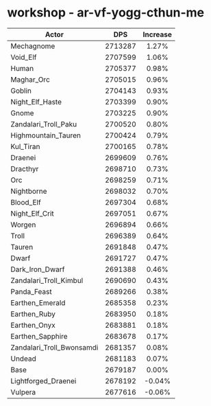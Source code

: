 # workshop - ar-vf-yogg-cthun-me
| Actor | DPS | Increase |
|---|:---:|:---:|
|Mechagnome|2713287|1.27%|
|Void_Elf|2707599|1.06%|
|Human|2705377|0.98%|
|Maghar_Orc|2705015|0.96%|
|Goblin|2704143|0.93%|
|Night_Elf_Haste|2703399|0.90%|
|Gnome|2703225|0.90%|
|Zandalari_Troll_Paku|2700520|0.80%|
|Highmountain_Tauren|2700424|0.79%|
|Kul_Tiran|2700165|0.78%|
|Draenei|2699609|0.76%|
|Dracthyr|2698710|0.73%|
|Orc|2698259|0.71%|
|Nightborne|2698032|0.70%|
|Blood_Elf|2697304|0.68%|
|Night_Elf_Crit|2697051|0.67%|
|Worgen|2696894|0.66%|
|Troll|2696389|0.64%|
|Tauren|2691848|0.47%|
|Dwarf|2691727|0.47%|
|Dark_Iron_Dwarf|2691388|0.46%|
|Zandalari_Troll_Kimbul|2690690|0.43%|
|Panda_Feast|2689266|0.38%|
|Earthen_Emerald|2685358|0.23%|
|Earthen_Ruby|2683950|0.18%|
|Earthen_Onyx|2683881|0.18%|
|Earthen_Sapphire|2683678|0.17%|
|Zandalari_Troll_Bwonsamdi|2681357|0.08%|
|Undead|2681183|0.07%|
|Base|2679187|0.00%|
|Lightforged_Draenei|2678192|-0.04%|
|Vulpera|2677616|-0.06%|
